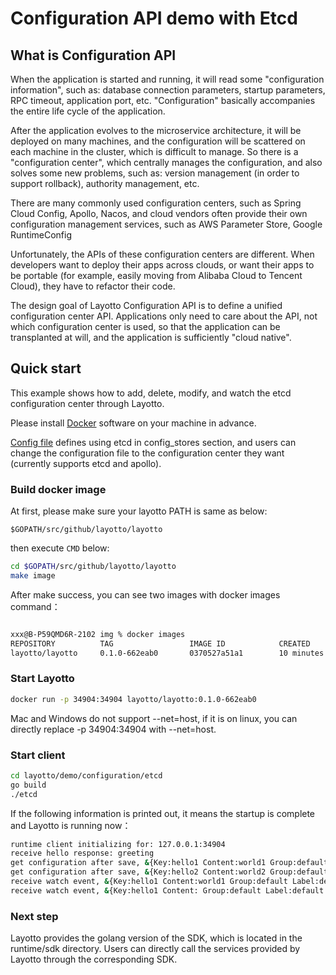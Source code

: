 # Configuration API demo with Etcd
## What is Configuration API

When the application is started and running, it will read some "configuration information", such as: database connection parameters, startup parameters, RPC timeout, application port, etc. "Configuration" basically accompanies the entire life cycle of the application.

After the application evolves to the microservice architecture, it will be deployed on many machines, and the configuration will be scattered on each machine in the cluster, which is difficult to manage. So there is a "configuration center", which centrally manages the configuration, and also solves some new problems, such as: version management (in order to support rollback), authority management, etc.

There are many commonly used configuration centers, such as Spring Cloud Config, Apollo, Nacos, and cloud vendors often provide their own configuration management services, such as AWS Parameter Store, Google RuntimeConfig

Unfortunately, the APIs of these configuration centers are different. When developers want to deploy their apps across clouds, or want their apps to be portable (for example, easily moving from Alibaba Cloud to Tencent Cloud), they have to refactor their code.

The design goal of Layotto Configuration API is to define a unified configuration center API. Applications only need to care about the API, not which configuration center is used, so that the application can be transplanted at will, and the application is sufficiently "cloud native".

## Quick start
This example shows how to add, delete, modify, and watch the etcd configuration center through Layotto. 

Please install [Docker](https://www.docker.com/get-started) software on your machine in advance.

[Config file](https://github.com/mosn/layotto/blob/main/configs/runtime_config.json) defines using etcd in config_stores section, and users can change the configuration file to the configuration center they want (currently supports etcd and apollo).

### Build docker image

At first, please make sure your layotto PATH is same as below:

```
$GOPATH/src/github/layotto/layotto
```

then execute `CMD` below:

```bash
cd $GOPATH/src/github/layotto/layotto  
make image
```

After make success, you can see two images with docker images command：

```bash

xxx@B-P59QMD6R-2102 img % docker images
REPOSITORY          TAG                 IMAGE ID            CREATED             SIZE
layotto/layotto     0.1.0-662eab0       0370527a51a1        10 minutes ago      431MB
```

### Start Layotto

```bash
docker run -p 34904:34904 layotto/layotto:0.1.0-662eab0
```


Mac and Windows do not support --net=host, if it is on linux, you can directly replace -p 34904:34904 with --net=host.


### Start client

```bash
cd layotto/demo/configuration/etcd
go build
./etcd
```

If the following information is printed out, it means the startup is complete and Layotto is running now：

```bash
runtime client initializing for: 127.0.0.1:34904
receive hello response: greeting
get configuration after save, &{Key:hello1 Content:world1 Group:default Label:default Tags:map[] Metadata:map[]}
get configuration after save, &{Key:hello2 Content:world2 Group:default Label:default Tags:map[] Metadata:map[]}
receive watch event, &{Key:hello1 Content:world1 Group:default Label:default Tags:map[] Metadata:map[]}
receive watch event, &{Key:hello1 Content: Group:default Label:default Tags:map[] Metadata:map[]}
```

### Next step

Layotto provides the golang version of the SDK, which is located in the runtime/sdk directory. Users can directly call the services provided by Layotto through the corresponding SDK.

